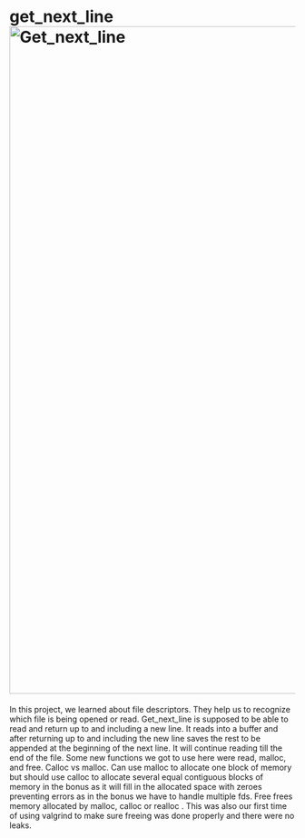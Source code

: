 # get_next_line<img width="1175" alt="Get_next_line" src="https://user-images.githubusercontent.com/82111543/218945693-17947968-f50d-45d5-a08b-12a3226d9c44.png">


In this project, we learned about file descriptors. They help us to recognize which file is being opened or read. Get_next_line is supposed to be able to read and return up to and including a new line. It reads into a buffer and after returning up to and including the new line saves the rest to be appended at the beginning of the next line. It will continue reading till the end of the file.  Some new functions we got to use here were read, malloc, and free.
Calloc vs malloc. Can use malloc to allocate one block of memory but should use calloc to allocate several equal contiguous blocks of memory in the bonus as it will fill in the allocated space with zeroes preventing errors as in the bonus we have to handle multiple fds.
Free frees memory allocated by malloc, calloc or realloc .
This was also our first time of using valgrind to make sure freeing was done properly and there were no leaks.
